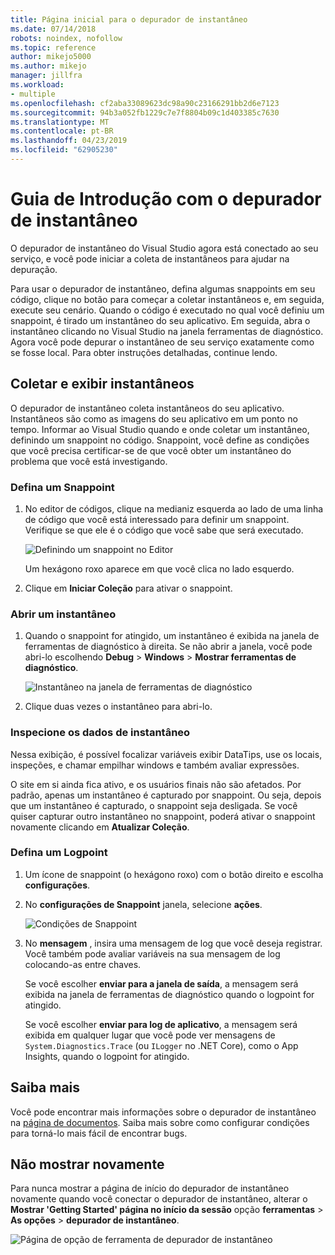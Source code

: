 ```yaml
---
title: Página inicial para o depurador de instantâneo
ms.date: 07/14/2018
robots: noindex, nofollow
ms.topic: reference
author: mikejo5000
ms.author: mikejo
manager: jillfra
ms.workload:
- multiple
ms.openlocfilehash: cf2aba33089623dc98a90c23166291bb2d6e7123
ms.sourcegitcommit: 94b3a052fb1229c7e7f8804b09c1d403385c7630
ms.translationtype: MT
ms.contentlocale: pt-BR
ms.lasthandoff: 04/23/2019
ms.locfileid: "62905230"
---
```

# <a name="getting-started-with-the-snapshot-debugger"></a>Guia de Introdução com o depurador de instantâneo

O depurador de instantâneo do Visual Studio agora está conectado ao seu serviço, e você pode iniciar a coleta de instantâneos para ajudar na depuração.

Para usar o depurador de instantâneo, defina algumas snappoints em seu código, clique no botão para começar a coletar instantâneos e, em seguida, execute seu cenário. Quando o código é executado no qual você definiu um snappoint, é tirado um instantâneo do seu aplicativo. Em seguida, abra o instantâneo clicando no Visual Studio na janela ferramentas de diagnóstico. Agora você pode depurar o instantâneo de seu serviço exatamente como se fosse local. Para obter instruções detalhadas, continue lendo.

## <a name="collect-and-view-snapshots"></a>Coletar e exibir instantâneos

O depurador de instantâneo coleta instantâneos do seu aplicativo. Instantâneos são como as imagens do seu aplicativo em um ponto no tempo. Informar ao Visual Studio quando e onde coletar um instantâneo, definindo um snappoint no código. Snappoint, você define as condições que você precisa certificar-se de que você obter um instantâneo do problema que você está investigando.

### <a name="set-a-snappoint"></a>Defina um Snappoint

1. No editor de códigos, clique na medianiz esquerda ao lado de uma linha de código que você está interessado para definir um snappoint. Verifique se que ele é o código que você sabe que será executado.

    ![Definindo um snappoint no Editor](../media/snapshot-startpage-set-snappoint.png)

    Um hexágono roxo aparece em que você clica no lado esquerdo.

2. Clique em **Iniciar Coleção** para ativar o snappoint.

### <a name="open-a-snapshot"></a>Abrir um instantâneo

1. Quando o snappoint for atingido, um instantâneo é exibida na janela de ferramentas de diagnóstico à direita. Se não abrir a janela, você pode abri-lo escolhendo **Debug** > **Windows** > **Mostrar ferramentas de diagnóstico**.

    ![Instantâneo na janela de ferramentas de diagnóstico](../media/snapshot-startpage-diagsession-window.png)

2. Clique duas vezes o instantâneo para abri-lo.

### <a name="inspect-snapshot-data"></a>Inspecione os dados de instantâneo

Nessa exibição, é possível focalizar variáveis exibir DataTips, use os locais, inspeções, e chamar empilhar windows e também avaliar expressões.

O site em si ainda fica ativo, e os usuários finais não são afetados. Por padrão, apenas um instantâneo é capturado por snappoint. Ou seja, depois que um instantâneo é capturado, o snappoint seja desligada. Se você quiser capturar outro instantâneo no snappoint, poderá ativar o snappoint novamente clicando em **Atualizar Coleção**.

### <a name="set-a-logpoint"></a>Defina um Logpoint

1. Um ícone de snappoint (o hexágono roxo) com o botão direito e escolha **configurações**.

2. No **configurações de Snappoint** janela, selecione **ações**.

    ![Condições de Snappoint](../media/snapshot-startpage-logpoint.png)

3. No **mensagem** , insira uma mensagem de log que você deseja registrar. Você também pode avaliar variáveis na sua mensagem de log colocando-as entre chaves.

    Se você escolher **enviar para a janela de saída**, a mensagem será exibida na janela de ferramentas de diagnóstico quando o logpoint for atingido.

    Se você escolher **enviar para log de aplicativo**, a mensagem será exibida em qualquer lugar que você pode ver mensagens de `System.Diagnostics.Trace` (ou `ILogger` no .NET Core), como o App Insights, quando o logpoint for atingido.

## <a name="learn-more"></a>Saiba mais

Você pode encontrar mais informações sobre o depurador de instantâneo na [página de documentos](../debug-live-azure-applications.md). Saiba mais sobre como configurar condições para torná-lo mais fácil de encontrar bugs.

## <a name="dont-show-me-this-again"></a>Não mostrar novamente

Para nunca mostrar a página de início do depurador de instantâneo novamente quando você conectar o depurador de instantâneo, alterar o **Mostrar 'Getting Started' página no início da sessão** opção **ferramentas**  >   **As opções** > **depurador de instantâneo**.

![Página de opção de ferramenta de depurador de instantâneo](../media/snapshot-startpage-tools-options.png)
